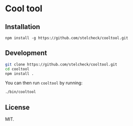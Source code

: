 Cool tool
=========

Installation
-------------

```
npm install -g https://github.com/stelcheck/cooltool.git
```

Development
-------------

```bash
git clone https://github.com/stelcheck/cooltool.git
cd cooltool
npm install .
```

You can then run `cooltool` by running:

```bash
./bin/cooltool
```

License
--------

MIT.
